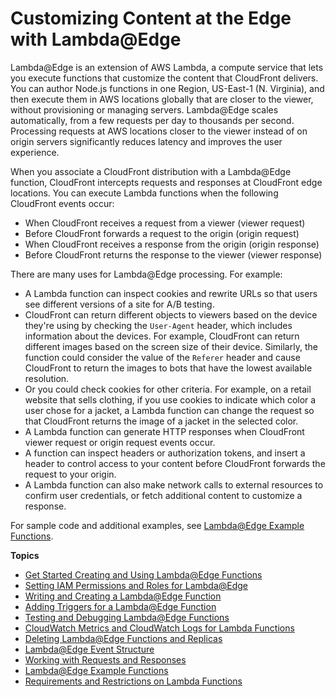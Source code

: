 # Customizing Content at the Edge with Lambda@Edge<a name="lambda-at-the-edge"></a>

Lambda@Edge is an extension of AWS Lambda, a compute service that lets you execute functions that customize the content that CloudFront delivers\. You can author Node.js functions in one Region, US\-East\-1 \(N\. Virginia\), and then execute them in AWS locations globally that are closer to the viewer, without provisioning or managing servers\. Lambda@Edge scales automatically, from a few requests per day to thousands per second\. Processing requests at AWS locations closer to the viewer instead of on origin servers significantly reduces latency and improves the user experience\.

When you associate a CloudFront distribution with a Lambda@Edge function, CloudFront intercepts requests and responses at CloudFront edge locations\. You can execute Lambda functions when the following CloudFront events occur:
+ When CloudFront receives a request from a viewer \(viewer request\)
+ Before CloudFront forwards a request to the origin \(origin request\)
+ When CloudFront receives a response from the origin \(origin response\)
+ Before CloudFront returns the response to the viewer \(viewer response\)

There are many uses for Lambda@Edge processing\. For example:
+ A Lambda function can inspect cookies and rewrite URLs so that users see different versions of a site for A/B testing\.
+ CloudFront can return different objects to viewers based on the device they're using by checking the `User-Agent` header, which includes information about the devices\. For example, CloudFront can return different images based on the screen size of their device\. Similarly, the function could consider the value of the `Referer` header and cause CloudFront to return the images to bots that have the lowest available resolution\. 
+ Or you could check cookies for other criteria\. For example, on a retail website that sells clothing, if you use cookies to indicate which color a user chose for a jacket, a Lambda function can change the request so that CloudFront returns the image of a jacket in the selected color\.
+ A Lambda function can generate HTTP responses when CloudFront viewer request or origin request events occur\.
+ A function can inspect headers or authorization tokens, and insert a header to control access to your content before CloudFront forwards the request to your origin\.
+ A Lambda function can also make network calls to external resources to confirm user credentials, or fetch additional content to customize a response\.

For sample code and additional examples, see [Lambda@Edge Example Functions](lambda-examples.md)\.

**Topics**
+ [Get Started Creating and Using Lambda@Edge Functions](lambda-edge-how-it-works.md)
+ [Setting IAM Permissions and Roles for Lambda@Edge](lambda-edge-permissions.md)
+ [Writing and Creating a Lambda@Edge Function](lambda-edge-create-function.md)
+ [Adding Triggers for a Lambda@Edge Function](lambda-edge-add-triggers.md)
+ [Testing and Debugging Lambda@Edge Functions](lambda-edge-testing-debugging.md)
+ [CloudWatch Metrics and CloudWatch Logs for Lambda Functions](lambda-cloudwatch-metrics-logging.md)
+ [Deleting Lambda@Edge Functions and Replicas](lambda-edge-delete-replicas.md)
+ [Lambda@Edge Event Structure](lambda-event-structure.md)
+ [Working with Requests and Responses](lambda-generating-http-responses.md)
+ [Lambda@Edge Example Functions](lambda-examples.md)
+ [Requirements and Restrictions on Lambda Functions](lambda-requirements-limits.md)
